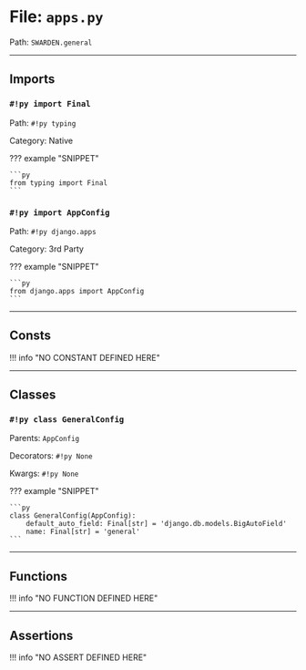 
# File: `apps.py`
Path: `SWARDEN.general`



---

## Imports

### `#!py import Final`

Path: `#!py typing`

Category: Native

??? example "SNIPPET"

    ```py
    from typing import Final
    ```

### `#!py import AppConfig`

Path: `#!py django.apps`

Category: 3rd Party

??? example "SNIPPET"

    ```py
    from django.apps import AppConfig
    ```



---

## Consts

!!! info "NO CONSTANT DEFINED HERE"

---

## Classes

### `#!py class GeneralConfig`

Parents: `AppConfig`

Decorators: `#!py None`

Kwargs: `#!py None`

??? example "SNIPPET"

    ```py
    class GeneralConfig(AppConfig):
        default_auto_field: Final[str] = 'django.db.models.BigAutoField'
        name: Final[str] = 'general'
    ```



---

## Functions

!!! info "NO FUNCTION DEFINED HERE"

---

## Assertions

!!! info "NO ASSERT DEFINED HERE"
